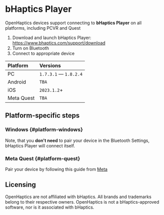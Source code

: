 # bHaptics Player

OpenHaptics devices support connecting to **bHaptics Player** on all platforms, including PCVR and Quest

1. Download and launch bHaptics Player: https://www.bhaptics.com/support/download
2. Turn on Bluetooth
3. Connect to appropriate device

| Platform   | Versions              |
| :--------- | :-------------------- |
| PC         | `1.7.3.1` &mdash; `1.8.2.4`  |
| Android    | `TBA`                 |
| iOS        | `2023.1.2`+           |
| Meta Quest | `TBA`                 |

## Platform-specific steps

### Windows {#platform-windows}

Note, that you **don't need** to pair your device in the Bluetooth Settings, bHaptics Player will connect itself.

### Meta Quest {#platform-quest}

Pair your device by following this guide from [Meta](https://www.meta.com/help/quest/articles/headsets-and-accessories/using-your-headset/connect-compatible-bluetooth-device/)

## Licensing

OpenHaptics are not affiliated with bHaptics. All brands and trademarks belong to their respective owners. OpenHaptics is not a bHaptics-approved software, nor is it associated with bHaptics.